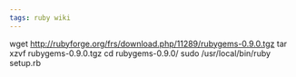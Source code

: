 ```yaml
---
tags: ruby wiki
---
```


wget http://rubyforge.org/frs/download.php/11289/rubygems-0.9.0.tgz
    tar xzvf rubygems-0.9.0.tgz 
    cd rubygems-0.9.0/
    sudo /usr/local/bin/ruby setup.rb
